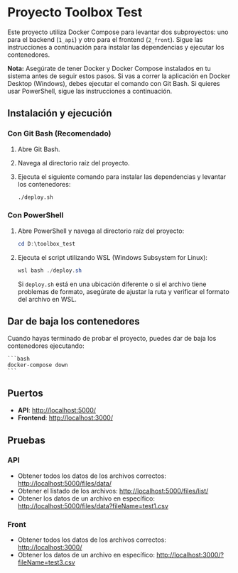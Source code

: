 # Proyecto Toolbox Test

Este proyecto utiliza Docker Compose para levantar dos subproyectos: uno para el backend (`1_api`) y otro para el frontend (`2_front`). Sigue las instrucciones a continuación para instalar las dependencias y ejecutar los contenedores.

**Nota:** Asegúrate de tener Docker y Docker Compose instalados en tu sistema antes de seguir estos pasos. Si vas a correr la aplicación en Docker Desktop (Windows), debes ejecutar el comando con Git Bash. Si quieres usar PowerShell, sigue las instrucciones a continuación.

## Instalación y ejecución

### Con Git Bash (Recomendado)

1. Abre Git Bash.
2. Navega al directorio raíz del proyecto.
3. Ejecuta el siguiente comando para instalar las dependencias y levantar los contenedores:

    ```bash
    ./deploy.sh
    ```

### Con PowerShell

1. Abre PowerShell y navega al directorio raíz del proyecto:

    ```powershell
    cd D:\toolbox_test
    ```

2. Ejecuta el script utilizando WSL (Windows Subsystem for Linux):

    ```powershell
    wsl bash ./deploy.sh
    ```

    Si `deploy.sh` está en una ubicación diferente o si el archivo tiene problemas de formato, asegúrate de ajustar la ruta y verificar el formato del archivo en WSL.

## Dar de baja los contenedores

Cuando hayas terminado de probar el proyecto, puedes dar de baja los contenedores ejecutando:

    ```bash
    docker-compose down
    ```

## Puertos

- **API**: [http://localhost:5000/](http://localhost:5000/)
- **Frontend**: [http://localhost:3000/](http://localhost:3000/)

## Pruebas

### API

- Obtener todos los datos de los archivos correctos: [http://localhost:5000/files/data/](http://localhost:5000/files/data/)
- Obtener el listado de los archivos: [http://localhost:5000/files/list/](http://localhost:5000/files/list/)
- Obtener los datos de un archivo en específico: [http://localhost:5000/files/data?fileName=test1.csv](http://localhost:5000/files/data?fileName=test1.csv)

### Front

- Obtener todos los datos de los archivos correctos: [http://localhost:3000/](http://localhost:3000/)
- Obtener los datos de un archivo en específico: [http://localhost:3000/?fileName=test3.csv](http://localhost:3000/?fileName=test3.csv)

